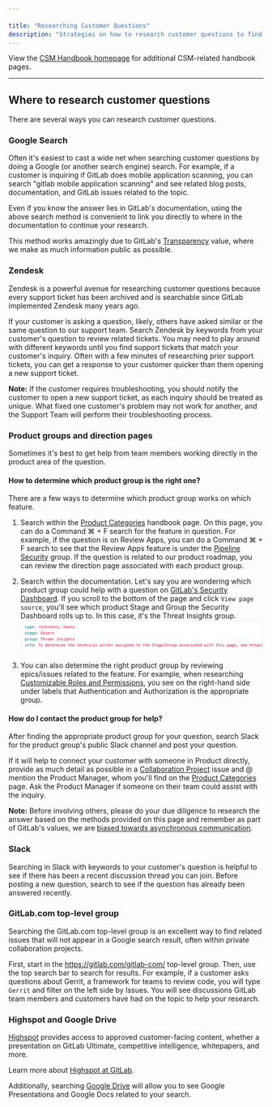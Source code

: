 ```yaml
---

title: "Researching Customer Questions"
description: "Strategies on how to research customer questions to find answers."
---
```










View the [CSM Handbook homepage](https://about.gitlab.com/handbook/customer-success/csm/) for additional CSM-related handbook pages.

---

## Where to research customer questions

There are several ways you can research customer questions.

### Google Search

Often it's easiest to cast a wide net when searching customer questions by doing a Google (or another search engine) search. For example, if a customer is inquiring if GitLab does mobile application scanning, you can search "gitlab mobile application scanning" and see related blog posts, documentation, and GitLab issues related to the topic.

Even if you know the answer lies in GitLab's documentation, using the above search method is convenient to link you directly to where in the documentation to continue your research.

This method works amazingly due to GitLab's [Transparency](/handbook/values/#transparency) value, where we make as much information public as possible.

### Zendesk

Zendesk is a powerful avenue for researching customer questions because every support ticket has been archived and is searchable since GitLab implemented Zendesk many years ago.

If your customer is asking a question, likely, others have asked similar or the same question to our support team. Search Zendesk by keywords from your customer's question to review related tickets. You may need to play around with different keywords until you find support tickets that match your customer's inquiry. Often with a few minutes of researching prior support tickets, you can get a response to your customer quicker than them opening a new support ticket.

**Note:** If the customer requires troubleshooting, you should notify the customer to open a new support ticket, as each inquiry should be treated as unique. What fixed one customer's problem may not work for another, and the Support Team will perform their troubleshooting process.

### Product groups and direction pages

Sometimes it's best to get help from team members working directly in the product area of the question.

#### How to determine which product group is the right one?

There are a few ways to determine which product group works on which feature.

1. Search within the [Product Categories](/handbook/product/categories/) handbook page. On this page, you can do a Command ⌘ + F search for the feature in question. For example, if the question is on Review Apps, you can do a Command ⌘ + F search to see that the Review Apps feature is under the [Pipeline Security](/handbook/product/categories/#pipeline-security-group) group. If the question is related to our product roadmap, you can review the direction page associated with each product group.

1. Search within the documentation. Let's say you are wondering which product group could help with a question on [GitLab's Security Dashboard](https://docs.gitlab.com/ee/user/application_security/security_dashboard/). If you scroll to the bottom of the page and click `View page source`, you'll see which product Stage and Group the Security Dashboard rolls up to. In this case, it's the Threat Insights group.
![image-1.png](./image-1.png)

1. You can also determine the right product group by reviewing epics/issues related to the feature. For example, when researching [Customizable Roles and Permissions](https://gitlab.com/groups/gitlab-org/-/epics/4035), you see on the right-hand side under labels that Authentication and Authorization is the appropriate group.

#### How do I contact the product group for help?

After finding the appropriate product group for your question, search Slack for the product group's public Slack channel and post your question.

If it will help to connect your customer with someone in Product directly, provide as much detail as possible in a [Collaboration Project](https://about.gitlab.com/handbook/customer-success/csm/customer-collaboration-project/) issue and @ mention the Product Manager, whom you'll find on the [Product Categories](/handbook/product/categories/) page. Ask the Product Manager if someone on their team could assist with the inquiry.

**Note:** Before involving others, please do your due diligence to research the answer based on the methods provided on this page and remember as part of GitLab's values, we are [biased towards asynchronous communication](/handbook/values/#bias-towards-asynchronous-communication).

### Slack

Searching in Slack with keywords to your customer's question is helpful to see if there has been a recent discussion thread you can join. Before posting a new question, search to see if the question has already been answered recently.

### GitLab.com top-level group

Searching the GitLab.com top-level group is an excellent way to find related issues that will not appear in a Google search result, often within private collaboration projects.

First, start in the https://gitlab.com/gitlab-com/ top-level group. Then, use the top search bar to search for results. For example, if a customer asks questions about Gerrit, a framework for teams to review code, you will type `Gerrit` and filter on the left side by Issues. You will see discussions GitLab team members and customers have had on the topic to help your research.

### Highspot and Google Drive

[Highspot](https://gitlab.highspot.com/) provides access to approved customer-facing content, whether a presentation on GitLab Ultimate, competitive intelligence, whitepapers, and more.

Learn more about [Highspot at GitLab](https://about.gitlab.com/handbook/sales/field-communications/gitlab-highspot/).

Additionally, searching [Google Drive](https://drive.google.com/) will allow you to see Google Presentations and Google Docs related to your search.
